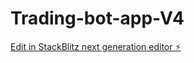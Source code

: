 # Trading-bot-app-V4

[Edit in StackBlitz next generation editor ⚡️](https://stackblitz.com/~/github.com/CRT-AUTO/Trading-bot-app-V4)